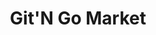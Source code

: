 ---
title: "Git'N Go Market"
url: /clinton/gitn-go-market-north-charles-g-seivers-boulevard/
shop: Lebensmittel
---